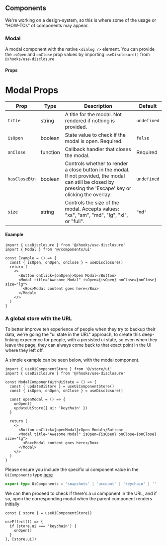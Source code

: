 ## Components

We're working on a design-system, so this is where some of the usage or "HOW-TOs" of components may appear.

### Modal

A modal component with the native `<dialog />` element. You can provide the `isOpen` and `onClose` prop values by importing `useDisclosure()` from `@/hooks/use-disclosure`

#### Props

# Modal Props

| Prop          | Type     | Description                                                                                                                                                  | Default     |
| ------------- | -------- | ------------------------------------------------------------------------------------------------------------------------------------------------------------ | ----------- |
| `title`       | string   | A title for the modal. Not rendered if nothing is provided.                                                                                                  | `undefined` |
| `isOpen`      | boolean  | State value to check if the modal is open. Required.                                                                                                         | `false`     |
| `onClose`     | function | Callback handler that closes the modal.                                                                                                                      | Required    |
| `hasCloseBtn` | boolean  | Controls whether to render a close button in the modal. If not provided, the modal can still be closed by pressing the 'Escape' key or clicking the overlay. | `undefined` |
| `size`        | string   | Controls the size of the modal. Accepts values: "xs", "sm", "md", "lg", "xl", or "full".                                                                     | `"md"`      |

#### Example

```tsx
import { useDisclosure } from '@/hooks/use-disclosure'
import { Modal } from '@/components/ui'

const Example = () => {
  const { isOpen, onOpen, onClose } = useDisclosure()
  return (
    <>
      <Button onClick={onOpen}>Open Modal</Button>
      <Modal title="Awesome Modal" isOpen={isOpen} onClose={onClose} size="lg">
        <Box>Modal content goes here</Box>
      </Modal>
    </>
  )
}
```

### A global store with the URL

To better improve teh experience of people when they try to backup their data, we're going the "ui state in the URL" approach, to create this deep-linking experience for people, with a persisted ui state, so even when they leave the page, they can always come back to that exact point in the UI where they left off.

A simple example can be seen below, with the modal component.

```tsx
import { useUiComponentStore } from '@/store/ui'
import { useDisclosure } from '@/hooks/use-disclosure'

const ModalComponentWithUiState = () => {
  const { updateUiStore } = useUiComponentStore()
  const { isOpen, onOpen, onClose } = useDisclosure()

  const openModal = () => {
    onOpen()
    updateUiStore({ ui: 'keychain' })
  }

  return (
    <>
      <Button onClick={openModal}>Open Modal</Button>
      <Modal title="Awesome Modal" isOpen={isOpen} onClose={onClose} size="lg">
        <Box>Modal content goes here</Box>
      </Modal>
    </>
  )
}
```

Please ensure you include the specific ui component value in the `UiComponents` type [here](https://github.com/storacha/bluesky-backup-webapp-server/blob/main/src/store/ui.ts#L6)

```ts
export type UiComponents = 'snapshots' | 'account' | 'keychain' | ''
```

We can then proceed to check if there's a ui component in the URL, and if so, open the corresponding modal when the parent component renders initially

```tsx
const { store } = useUiComponentStore()

useEffect(() => {
  if (store.ui === 'keychain') {
    onOpen()
  }
}, [store.ui])
```
